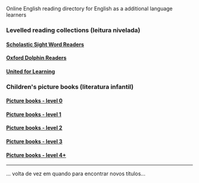 
Online English reading directory for English as a additional language learners   

### Levelled reading collections (leitura nivelada)

#### [Scholastic Sight Word Readers](https://1blockatatime.github.io/English/schol_swr)  
#### [Oxford Dolphin Readers](https://1blockatatime.github.io/English/oxf_dolph)  
#### [United for Learning](https://1blockatatime.github.io/English/ufl_readers)

### Children's picture books (literatura infantil)

#### [Picture books - level 0](https://1blockatatime.github.io/English/PICBK0)  
#### [Picture books - level 1](https://1blockatatime.github.io/English/PICBK1)  
#### [Picture books - level 2](https://1blockatatime.github.io/English/PICBK2)  
#### [Picture books - level 3](https://1blockatatime.github.io/English/PICBK3)  
#### [Picture books - level 4+](https://1blockatatime.github.io/English/PICBK3)  

***  

... volta de vez em quando para encontrar novos títulos...
